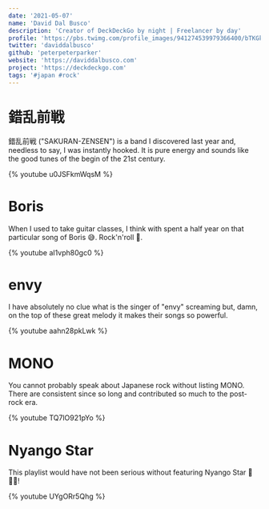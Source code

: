 ```yaml
---
date: '2021-05-07'
name: 'David Dal Busco'
description: 'Creator of DeckDeckGo by night | Freelancer by day'
profile: 'https://pbs.twimg.com/profile_images/941274539979366400/bTKGkd-O_400x400.jpg'
twitter: 'daviddalbusco'
github: 'peterpeterparker'
website: 'https://daviddalbusco.com'
project: 'https://deckdeckgo.com'
tags: '#japan #rock'
---
```


# 錯乱前戦

錯乱前戦 ("SAKURAN-ZENSEN") is a band I discovered last year and, needless to say, I was instantly hooked. It is pure energy and sounds like the good tunes of the begin of the 21st century.

{% youtube u0JSFkmWqsM %}

# Boris

When I used to take guitar classes, I think with spent a half year on that particular song of Boris 😅. Rock'n'roll 🤘.

{% youtube aI1vph80gc0 %}

# envy

I have absolutely no clue what is the singer of "envy" screaming but, damn, on the top of these great melody it makes their songs so powerful. 

{% youtube aahn28pkLwk %}

# MONO

You cannot probably speak about Japanese rock without listing MONO. There are consistent since so long and contributed so much to the post-rock era.

{% youtube TQ7lO921pYo %}

# Nyango Star

This playlist would have not been serious without featuring Nyango Star 🥁🇯🇵!

{% youtube UYgORr5Qhg %}


